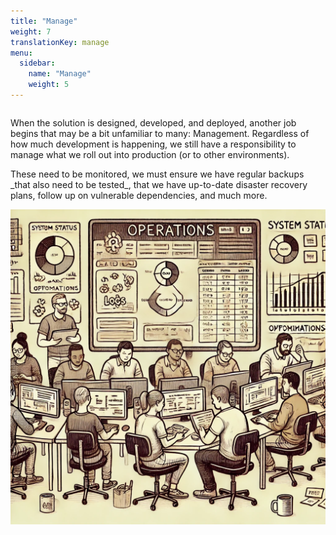 ```yaml
---
title: "Manage"
weight: 7
translationKey: manage
menu:
  sidebar:
    name: "Manage"
    weight: 5
---
```


<div class="row category-intro">
    <div class="column">
        <p>
            When the solution is designed, developed, and deployed, another job begins that may be a bit unfamiliar to many: Management. Regardless of how much development is happening, we still have a responsibility to manage what we roll out into production (or to other environments).
        </p>
        <p>
            These need to be monitored, we must ensure we have regular backups _that also need to be tested_, that we have up-to-date disaster recovery plans, follow up on vulnerable dependencies, and much more.
        </p>
    </div>
    <div class="column">
        <img src="./p_ops.png"/>
    </div>
</div>
